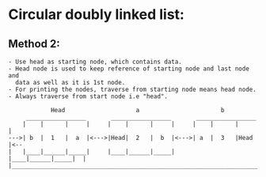 Circular doubly linked list:
============================
Method 2:
---------
	- Use head as starting node, which contains data.
	- Head node is used to keep reference of starting node and last node and
	  data as well as it is 1st node.
	- For printing the nodes, traverse from starting node means head node.
	- Always traverse from start node i.e "head".

				Head					a						b
	     _________________ 		 _________________		 _________________
	 	|    |      |     |     |    |      |     |     |    |      |     |
	--->| b  |  1   |  a  |<--->|Head|  2   |  b  |<--->| a  |  3   |Head |<--
	|	|____|______|_____|     |____|______|_____|     |____|______|_____|  |
	|________________________________________________________________________|
